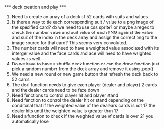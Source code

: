 *** deck creation and play ***
1. Need to create an array of a deck of 52 cards with suits and values
2. Is there a way to tie each corresponding suit / value to a png image of the specified card? 
    do we need to use css sprite? or maybe a regex to check the number value and suit value of 
    each PNG against the value and suit of the index in the deck array and assign the correct
    png to the image source for that card? This seems very convoluted...
3. The number cards will need to have a weighted value associated with its interger value and the face cards and ace
    will need to have weighted values as well.
4. Do we have to have a shuffle deck function or can the draw function just pick a random number from the deck array
    and remove it using .pop()
5. We need a new round or new game button that refresh the deck back to 52 cards
6. The deal function needs to give each player (dealer and player) 2 cards and the dealer cards need to be face down
7. Need functions to control player hit and player stand
8. Need function to control the dealer hit or stand depending on the conditonal that if the weighted value of the dealears cards is not 17
    the dealer hits until the weighted value is greater than 17
9. Need a function to check if the weighted value of cards is over 21 you automatically lose




